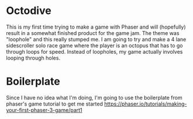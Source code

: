# Octodive
This is my first time trying to make a game with Phaser and will (hopefully) result in a somewhat finished product for the game jam. The theme was "loophole" and this really stumped me. I am going to try and make a 4 lane sidescroller solo race game where the player is an octopus that has to go through loops for speed. Instead of loopholes, my game actually involves looping through holes.
# Boilerplate
Since I have no idea what I'm doing, I'm going to use the boilerplate from phaser's game tutorial to get me started
https://phaser.io/tutorials/making-your-first-phaser-3-game/part1